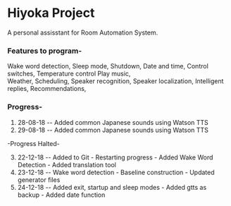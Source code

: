 # Hiyoka Project
A personal assisstant for Room Automation System.

### Features to program-
Wake word detection, Sleep mode, Shutdown, Date and time, Control switches, Temperature control
Play music,
<br>
Weather, Scheduling, Speaker recognition, Speaker localization, Intelligent replies, Recommendations,


### Progress-

1. 28-08-18 -- Added common Japanese sounds using Watson TTS
2. 29-08-18 -- Added common Japanese sounds using Watson TTS

-Progress Halted-

3. 22-12-18 -- Added to Git - Restarting progress - Added Wake Word Detection - Added translation tool
4. 23-12-18 -- Wake word detection - Baseline construction - Updated generator files
5. 24-12-18 -- Added exit, startup and sleep modes - Added gtts as backup - Added date function


